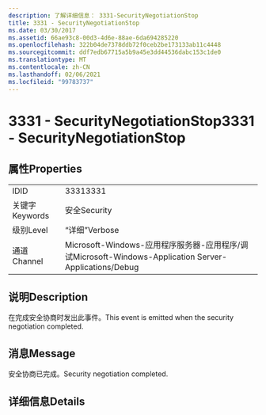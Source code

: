```yaml
---
description: 了解详细信息： 3331-SecurityNegotiationStop
title: 3331 - SecurityNegotiationStop
ms.date: 03/30/2017
ms.assetid: 66ae93c8-00d3-4d6e-88ae-6da694285220
ms.openlocfilehash: 322b04de7378ddb72f0ceb2be173133ab11c4448
ms.sourcegitcommit: ddf7edb67715a5b9a45e3dd44536dabc153c1de0
ms.translationtype: MT
ms.contentlocale: zh-CN
ms.lasthandoff: 02/06/2021
ms.locfileid: "99783737"
---
```

# <a name="3331---securitynegotiationstop"></a><span data-ttu-id="35d2b-103">3331 - SecurityNegotiationStop</span><span class="sxs-lookup"><span data-stu-id="35d2b-103">3331 - SecurityNegotiationStop</span></span>

## <a name="properties"></a><span data-ttu-id="35d2b-104">属性</span><span class="sxs-lookup"><span data-stu-id="35d2b-104">Properties</span></span>  
  
|||  
|-|-|  
|<span data-ttu-id="35d2b-105">ID</span><span class="sxs-lookup"><span data-stu-id="35d2b-105">ID</span></span>|<span data-ttu-id="35d2b-106">3331</span><span class="sxs-lookup"><span data-stu-id="35d2b-106">3331</span></span>|  
|<span data-ttu-id="35d2b-107">关键字</span><span class="sxs-lookup"><span data-stu-id="35d2b-107">Keywords</span></span>|<span data-ttu-id="35d2b-108">安全</span><span class="sxs-lookup"><span data-stu-id="35d2b-108">Security</span></span>|  
|<span data-ttu-id="35d2b-109">级别</span><span class="sxs-lookup"><span data-stu-id="35d2b-109">Level</span></span>|<span data-ttu-id="35d2b-110">“详细”</span><span class="sxs-lookup"><span data-stu-id="35d2b-110">Verbose</span></span>|  
|<span data-ttu-id="35d2b-111">通道</span><span class="sxs-lookup"><span data-stu-id="35d2b-111">Channel</span></span>|<span data-ttu-id="35d2b-112">Microsoft-Windows-应用程序服务器-应用程序/调试</span><span class="sxs-lookup"><span data-stu-id="35d2b-112">Microsoft-Windows-Application Server-Applications/Debug</span></span>|  
  
## <a name="description"></a><span data-ttu-id="35d2b-113">说明</span><span class="sxs-lookup"><span data-stu-id="35d2b-113">Description</span></span>  

 <span data-ttu-id="35d2b-114">在完成安全协商时发出此事件。</span><span class="sxs-lookup"><span data-stu-id="35d2b-114">This event is emitted when the security negotiation completed.</span></span>  
  
## <a name="message"></a><span data-ttu-id="35d2b-115">消息</span><span class="sxs-lookup"><span data-stu-id="35d2b-115">Message</span></span>  

 <span data-ttu-id="35d2b-116">安全协商已完成。</span><span class="sxs-lookup"><span data-stu-id="35d2b-116">Security negotiation completed.</span></span>  
  
## <a name="details"></a><span data-ttu-id="35d2b-117">详细信息</span><span class="sxs-lookup"><span data-stu-id="35d2b-117">Details</span></span>
